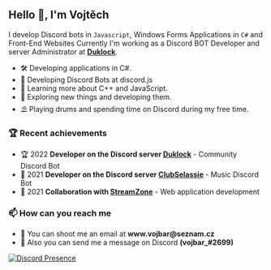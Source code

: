 <h2>Hello 👋, I'm Vojtěch</h2>

I develop Discord bots in `Javascript`, Windows Forms Applications in `C#` and Front-End Websites Currently I'm working as a Discord BOT Developer and server Administrator at **[Duklock](https://discord.gg/vwj9WSgFbW)**.

- 🛠 Developing applications in C#.
- 🤖 Developing Discord Bots at discord.js
- 🌱 Learning more about C++ and JavaScript.
- 🔭 Exploring new things and developing them.
- ⛱ Playing drums and spending time on Discord during my free time.

### 🏆 Recent achievements 
- 🏆 2022 **Developer on the Discord server [Duklock](https://discord.gg/vwj9WSgFbW)** - Community Discord Bot
- 🥇 2021 **Developer on the Discord server [ClubSelassie](https://discord.gg/4y2VqGpzfE)** - Music Discord Bot
- 🥈 2021 **Collaboration with [StreamZone](https://www.streamzone.sk/)** - Web application development

### 📫 How can you reach me
- 💬 You can shoot me an email at **www<area>.vojbar@seznam<area>.cz**
- 💬 Also you can send me a message on Discord **(vojbar_#2699)**

[![Discord Presence](https://lanyard.cnrad.dev/api/591905057541455881)](https://discord.com/users/591905057541455881)



